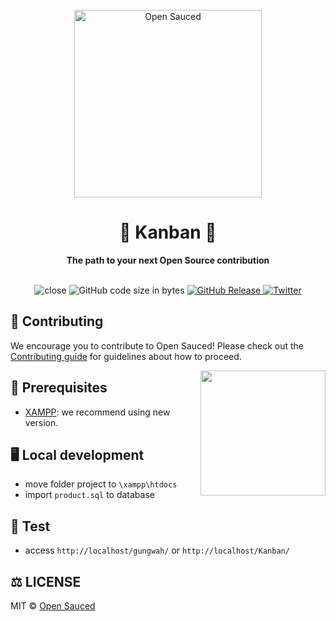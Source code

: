 <div align="center">
  <br>
  <img alt="Open Sauced" src="https://i.ibb.co/7jPXt0Z/logo1-92f1a87f.png" width="300px">
  <h1>🍕 Kanban 🍕</h1>
  <strong>The path to your next Open Source contribution</strong>
</div>
<br>
<p align="center">
  <img src="https://badgen.net/github/closed-issues/fairusatoir/Kanban" alt="close">
  <img src="https://img.shields.io/github/languages/code-size/fairusatoir/Kanban" alt="GitHub code size in bytes">
  <a href="https://github.com/fairusatoir/Kanban/releases">
    <img src="https://img.shields.io/github/v/release/fairusatoir/Kanban.svg?style=flat" alt="GitHub Release">
  </a>
  <a href="https://twitter.com/zuhairatoir">
    <img src="https://img.shields.io/twitter/follow/saucedopen?label=Follow&style=social" alt="Twitter">
  </a>
</p>

## 🤝 Contributing

We encourage you to contribute to Open Sauced! Please check out the [Contributing guide](CONTRIBUTING.md) for guidelines about how to proceed.

<img align="right" src="https://i.ibb.co/CJfW18H/ship.gif" width="200"/>

## 📖 Prerequisites

- [XAMPP](https://www.apachefriends.org/index.html): we recommend using new version.

## 🖥️ Local development

- move folder project to `\xampp\htdocs`
- import `product.sql` to database

## 🧪 Test

- access `http://localhost/gungwah/` or `http://localhost/Kanban/`

## ⚖️ LICENSE

MIT © [Open Sauced](LICENSE)
